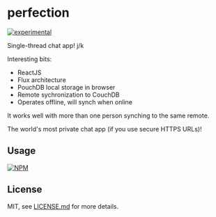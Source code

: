 # perfection

[![experimental](http://badges.github.io/stability-badges/dist/experimental.svg)](http://github.com/badges/stability-badges)

Single-thread chat app! j/k

Interesting bits:

* ReactJS
* Flux architecture
* PouchDB local storage in browser
* Remote sychronization to CouchDB
* Operates offline, will synch when online

It works well with more than one person synching
to the same remote.

The world's most private chat app (if you use secure HTTPS URLs)!

## Usage

[![NPM](https://nodei.co/npm/perfection.png)](https://nodei.co/npm/perfection/)

## License

MIT, see [LICENSE.md](http://github.com/datashaman/perfection/blob/master/LICENSE.md) for more details.
